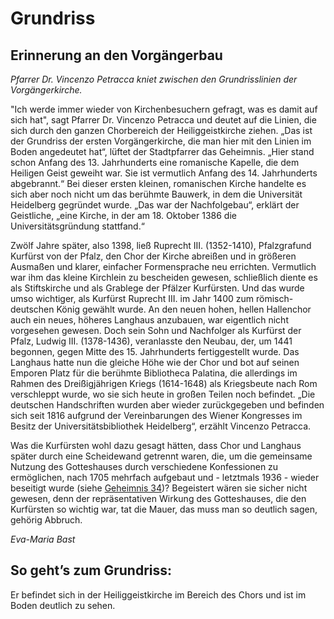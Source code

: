 # Grundriss

## Erinnerung an den Vorgängerbau

*Pfarrer Dr. Vincenzo Petracca kniet zwischen den Grundrisslinien der Vorgängerkirche.*

"Ich werde immer wieder von Kirchenbesuchern gefragt, was es damit auf sich hat", sagt Pfarrer Dr. Vincenzo Petracca und deutet auf die Linien, die sich durch den ganzen Chorbereich der Heiliggeistkirche ziehen. „Das ist der Grundriss der ersten Vorgängerkirche, die man hier mit den Linien im Boden angedeutet hat“, lüftet der Stadtpfarrer das Geheimnis. „Hier stand schon Anfang des 13. Jahrhunderts eine romanische Kapelle, die dem Heiligen Geist geweiht war. Sie ist vermutlich Anfang des 14. Jahrhunderts abgebrannt.“ Bei dieser ersten kleinen, romanischen Kirche handelte es sich aber noch nicht um das berühmte Bauwerk, in dem die Universität Heidelberg gegründet wurde. „Das war der Nachfolgebau“, erklärt der Geistliche, „eine Kirche, in der am 18. Oktober 1386 die Universitätsgründung stattfand.“ 

Zwölf Jahre später, also 1398, ließ Ruprecht III. (1352-1410), Pfalzgrafund Kurfürst von der Pfalz, den Chor der Kirche abreißen und in größeren Ausmaßen und klarer, einfacher Formensprache neu errichten. Vermutlich war ihm das kleine Kirchlein zu bescheiden gewesen, schließlich diente es als Stiftskirche und als Grablege der Pfälzer Kurfürsten. Und das wurde umso wichtiger, als Kurfürst Ruprecht III. im Jahr 1400 zum römisch-deutschen König gewählt wurde. An den neuen hohen, hellen Hallenchor auch ein neues, höheres Langhaus anzubauen, war eigentlich nicht vorgesehen gewesen. Doch sein Sohn und Nachfolger als Kurfürst der Pfalz, Ludwig III. (1378-1436), veranlasste den Neubau, der, um 1441 begonnen, gegen Mitte des 15. Jahrhunderts fertiggestellt wurde. Das Langhaus hatte nun die gleiche Höhe wie der Chor und bot auf seinen Emporen Platz für die berühmte Bibliotheca Palatina, die allerdings im Rahmen des Dreißigjährigen Kriegs (1614-1648) als Kriegsbeute nach Rom verschleppt wurde, wo sie sich heute in großen Teilen noch befindet. „Die deutschen Handschriften wurden aber wieder zurückgegeben und befinden sich seit 1816 aufgrund der Vereinbarungen des Wiener Kongresses im Besitz der Universitätsbibliothek Heidelberg“, erzählt Vincenzo Petracca.

Was die Kurfürsten wohl dazu gesagt hätten, dass Chor und Langhaus später durch eine Scheidewand getrennt waren, die, um die gemeinsame Nutzung des Gotteshauses durch verschiedene Konfessionen zu ermöglichen, nach 1705 mehrfach aufgebaut und - letztmals 1936 - wieder beseitigt wurde (siehe [Geheimnis 34](./zwei-eingaenge.md))? Begeistert wären sie sicher nicht gewesen, denn der repräsentativen Wirkung des Gotteshauses, die den Kurfürsten so wichtig war, tat die Mauer, das muss man so deutlich sagen, gehörig Abbruch.

*Eva-Maria Bast*

## So geht’s zum Grundriss:

Er befindet sich in der Heiliggeistkirche im Bereich des Chors und ist im Boden deutlich zu sehen. 